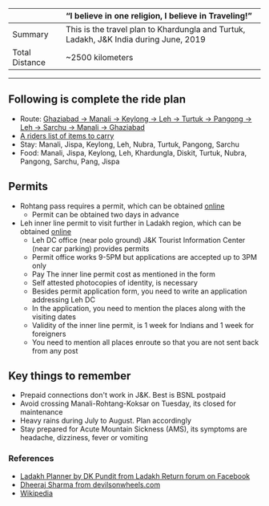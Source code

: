 | | “I believe in one religion, I believe in Traveling!”|
| :--- | :--- |
| Summary | This is the travel plan to Khardungla and Turtuk, Ladakh, J&K India during June, 2019|
| Total Distance | ~2500 kilometers |

---

## Following is complete the ride plan
* Route: [Ghaziabad -> Manali -> Keylong -> Leh -> Turtuk -> Pangong -> Leh -> Sarchu -> Manali -> Ghaziabad](route.md)
* [A riders list of items to carry](carry-list.md)
* Stay: Manali, Jispa, Keylong, Leh, Nubra, Turtuk, Pangong, Sarchu 
* Food: Manali, Jispa, Keylong, Leh, Khardungla, Diskit, Turtuk, Nubra, Pangong, Sarchu, Pang, Jispa

## Permits
* Rohtang pass requires a permit, which can be obtained [online](https://rohtangpermits.nic.in)
	* Permit can be obtained two days in advance
* Leh inner line permit to visit further in Ladakh region, which can be obtained [online](http://www.lahdclehpermit.in)
	* Leh DC office (near polo ground) J&K Tourist Information Center (near car parking) provides permits
	* Permit office works 9-5PM but applications are accepted up to 3PM only
	* Pay The inner line permit cost as mentioned in the form
	* Self attested photocopies of identity, is necessary
	* Besides permit application form, you need to write an application addressing Leh DC
	* In the application, you need to mention the places along with the visiting dates
	* Validity of the inner line permit, is 1 week for Indians and 1 week for foreigners
	* You need to mention all places enroute so that you are not sent back from any post
		
## Key things to remember
* Prepaid connections don't work in J&K. Best is BSNL postpaid
* Avoid crossing Manali-Rohtang-Koksar on Tuesday, its closed for maintenance
* Heavy rains during July to August. Plan accordingly
* Stay prepared for Acute Mountain Sickness (AMS), its symptoms are headache, dizziness, fever or vomiting

### References
* [Ladakh Planner by DK Pundit from Ladakh Return forum on Facebook](dk-pandit-guidance.md)
* [Dheeraj Sharma from devilsonwheels.com](http://devilonwheels.com)
* [Wikipedia](https://en.wikipedia.org/wiki/Leh%E2%80%93Manali_Highway)